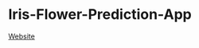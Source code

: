 # Iris-Flower-Prediction-App

[Website](https://share.streamlit.io/harshita1036/iris-flower-prediction-app/main/iris.py)

